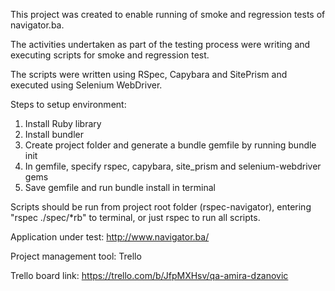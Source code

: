 This project was created to enable running of smoke and regression tests of navigator.ba. 

The activities undertaken as part of the testing process were writing and executing scripts for smoke and regression test. 

The scripts were written using RSpec, Capybara and SitePrism and executed using Selenium WebDriver.

Steps to setup environment:
1) Install Ruby library
2) Install bundler 
3) Create project folder and generate a bundle gemfile by running bundle init
4) In gemfile, specify rspec, capybara, site_prism and selenium-webdriver gems
5) Save gemfile and run bundle install in terminal

Scripts should be run from project root folder (rspec-navigator), entering "rspec ./spec/*rb" to terminal, or just rspec to run all scripts.

Application under test: http://www.navigator.ba/

Project management tool: Trello

Trello board link: https://trello.com/b/JfpMXHsv/qa-amira-dzanovic
